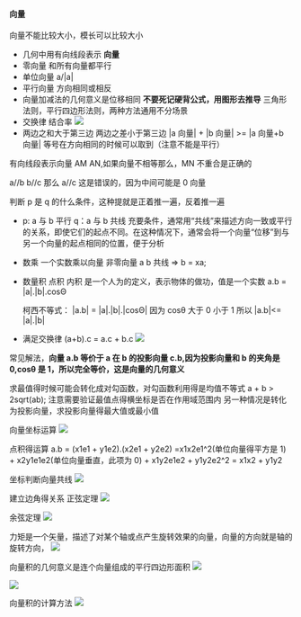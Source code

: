 #### 向量

向量不能比较大小，模长可以比较大小

- 几何中用有向线段表示 **向量**
- 零向量
  和所有向量都平行
- 单位向量
  a/|a|
- 平行向量
  方向相同或相反
- 向量加减法的几何意义是位移相同
  **不要死记硬背公式，用图形去推导**
  三角形法则，平行四边形法则，两种方法通用不分场景
- 交换律 结合率
  ![](./img/001.jpg)
- 两边之和大于第三边 两边之差小于第三边
  |a 向量| + |b 向量| >= |a 向量+b 向量| 等号在方向相同的时候可以取到（注意不能是平行）

有向线段表示向量 AM AN,如果向量不相等那么，MN 不重合是正确的

a//b b//c 那么 a//c 这是错误的，因为中间可能是 0 向量

判断 p 是 q 的什么条件，这种提就是正着推一遍，反着推一遍

- p: a 与 b 平行 q：a 与 b 共线 充要条件，通常用“共线”来描述方向一致或平行的关系，即使它们的起点不同。在这种情况下，通常会将一个向量“位移”到与另一个向量的起点相同的位置，便于分析

- 数乘
  一个实数乘以向量
  非零向量 a b 共线 => b = xa;
- 数量积 点积 内积
  是一个人为的定义，表示物体的做功，值是一个实数
  a.b = |a|.|b|.cosΘ

  柯西不等式：
  |a.b| = |a|.|b|.|cosΘ| 因为 cosθ 大于 0 小于 1 所以
  |a.b|<= |a|.|b|

- 满足交换律
  (a+b).c = a.c + b.c
  ![](./img/002.jpg)

常见解法，**向量 a.b 等价于 a 在 b 的投影向量 c.b,因为投影向量和 b 的夹角是 0,cosθ 是 1，所以完全等价，这是向量的几何意义**

求最值得时候可能会转化成对勾函数，对勾函数利用得是均值不等式 a + b > 2sqrt(ab);
注意需要验证最值点得横坐标是否在作用域范围内
另一种情况是转化为投影向量，求投影向量得最大值或最小值

向量坐标运算
![](./img/003.jpg)

点积得运算
a.b = (x1e1 + y1e2).(x2e1 + y2e2)
=x1x2e1^2(单位向量得平方是 1) + x2y1e1e2(单位向量垂直，此项为 0) + x1y2e1e2 + y1y2e2^2
= x1x2 + y1y2

坐标判断向量共线
![](./img/004.png)

建立边角得关系
正弦定理
![](./img/005.png)

余弦定理
![](./img/006.png)

力矩是一个矢量，描述了对某个轴或点产生旋转效果的向量，向量的方向就是轴的旋转方向，
![](./img/007.png)

向量积的几何意义是连个向量组成的平行四边形面积
![](./img/008.png)

![](./img/009.png)

向量积的计算方法
![](./img/010.png)
